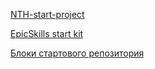 [NTH-start-project](https://github.com/nicothin/NTH-start-project)

[EpicSkills start kit](https://github.com/epixx/start-kit)

 [Блоки стартового репозитория](https://nicothin.pro/NTH-start-project/blocks-demo.html)